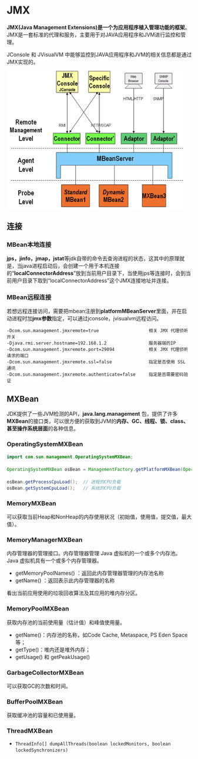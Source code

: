 # JMX

**JMX(Java Management Extensions)是一个为应用程序植入管理功能的框架**。JMX是一套标准的代理和服务，主要用于对JAVA应用程序和JVM进行监控和管理。

JConsole 和 JVisualVM 中能够监控到JAVA应用程序和JVM的相关信息都是通过JMX实现的。

<img src=".pics/jmx/jmx_arch.png" alt="img" style="zoom:80%;" />

## 连接

### MBean本地连接

**jps，jinfo，jmap，jstat**等jdk自带的命令去查询进程的状态，这其中的原理就是，当java进程启动后，会创建一个用于本机连接的“**localConnectorAddress**”放到当前用户目录下，当使用jps等连接时，会到当前用户目录下取到“localConnectorAddress”这个JMX连接地址并连接。

### MBean远程连接

若想远程连接访问，需要把mbean注册到**platformMBeanServer**里面，并在启动进程时加**jmx参数**指定，可以通过jconsole，jvisualvm远程访问。

```shell
-Dcom.sun.management.jmxremote=true                   相关 JMX 代理侦听开关
-Djava.rmi.server.hostname=192.168.1.2                服务器端的IP
-Dcom.sun.management.jmxremote.port=29094             相关 JMX 代理侦听请求的端口
-Dcom.sun.management.jmxremote.ssl=false              指定是否使用 SSL 通讯
-Dcom.sun.management.jmxremote.authenticate=false     指定是否需要密码验证
```

## MXBean

JDK提供了一些JVM检测的API，**java.lang.management** 包，提供了许多**MXBean**的接口类，可以很方便的获取到JVM的**内存、GC、线程、锁、class、甚至操作系统层面**的各种信息。



### OperatingSystemMXBean

```java
import com.sun.management.OperatingSystemMXBean;

OperatingSystemMXBean osBean = ManagementFactory.getPlatformMXBean(OperatingSystemMXBean.class);

osBean.getProcessCpuLoad();  // 进程的CPU负载
osBean.getSystemCpuLoad();   // 系统的CPU负载
```



### MemoryMXBean

可以获取当前Heap和NonHeap的内存使用状况（初始值，使用值，提交值，最大值）。



### MemoryManagerMXBean

内存管理器的管理接口。内存管理器管理 Java 虚拟机的一个或多个内存池。Java 虚拟机具有一个或多个内存管理器。

- getMemoryPoolNames() ：返回此内存管理器管理的内存池名称
- getName() ：返回表示此内存管理器的名称

看出当前应用使用的垃圾回收算法及其应用的堆内存分区。



### MemoryPoolMXBean

获取内存池的当前使用量（估计值）和峰值使用量。

- getName()：内存池的名称，如Code Cache, Metaspace, PS Eden Space等；
- getType()：堆内还是堆外内存；
- getUsage() 和 getPeakUsage()



### GarbageCollectorMXBean

可以获取GC的次数和时间。



### BufferPoolMXBean

获取缓冲池的容量和已使用量。



### ThreadMXBean



- `ThreadInfo[] dumpAllThreads(boolean lockedMonitors, boolean lockedSynchronizers)`